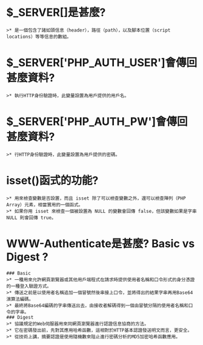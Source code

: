# $_SERVER[]是甚麼?
```
>* 是一個包含了諸如頭信息（header），路徑（path），以及腳本位置（script locations）等等信息的數組。
```
# $_SERVER['PHP_AUTH_USER']會傳回甚麼資料?
```
>* 執行HTTP身份驗證時，此變量設置為用戶提供的用戶名。
```
# $_SERVER['PHP_AUTH_PW']會傳回甚麼資料?
```
>* 行HTTP身份驗證時，此變量設置為用戶提供的密碼。
```
# isset()函式的功能?
```
>* 用來檢查變數是否設置，而且 isset 除了可以檢查變數之外，還可以檢查陣列（PHP Array）元素，相當實用的一個函式。
>* 如果你用 isset 來檢查一個被設置為 NULL 的變數會回傳 false，但該變數如果是字串 NULL 則會回傳 true。
```
# WWW-Authenticate是甚麼? Basic vs Digest ?
```
### Basic
>* 一種用來允許網頁瀏覽器或其他用戶端程式在請求時提供使用者名稱和口令形式的身分憑證的一種登入驗證方式。
>* 傳送之前是以使用者名稱追加一個冒號然後串接上口令，並將得出的結果字串再用Base64演算法編碼。
>* 最終將Base64編碼的字串傳送出去，由接收者解碼得到一個由冒號分隔的使用者名稱和口令的字串。
### Digest
>* 協議規定的Web伺服器用來同網頁瀏覽器進行認證信息協商的方法。
>* 它在密碼發出前，先對其應用哈希函數，這相對於HTTP基本認證發送明文而言，更安全。
>* 從技術上講，摘要認證是使用隨機數來阻止進行密碼分析的MD5加密哈希函數應用。
```

